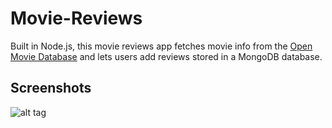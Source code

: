 # Movie-Reviews
Built in Node.js, this movie reviews app fetches movie info from the [Open Movie Database](https://www.omdbapi.com/) and lets users add reviews stored in a MongoDB database.

## Screenshots
![alt tag](https://s29.postimg.org/bhx497q0n/screencapture_localhost_3000_1484720020323.png)
